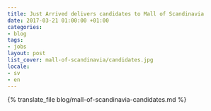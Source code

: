 ```yaml
---
title: Just Arrived delivers candidates to Mall of Scandinavia
date: 2017-03-21 01:00:00 +01:00
categories:
- blog
tags:
- jobs
layout: post
list_cover: mall-of-scandinavia/candidates.jpg
locale:
- sv
- en
---
```


{% translate_file blog/mall-of-scandinavia-candidates.md %}


